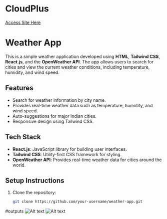 # CloudPlus
<a href="https://66f526e7ace32fa9cc5b6a2e--keen-taiyaki-4ffc09.netlify.app/">Access Site Here</a>
# Weather App

This is a simple weather application developed using **HTML**, **Tailwind CSS**, **React.js**, and the **OpenWeather API**. The app allows users to search for cities and view the current weather conditions, including temperature, humidity, and wind speed.

## Features

- Search for weather information by city name.
- Provides real-time weather data such as temperature, humidity, and wind speed.
- Auto-suggestions for major Indian cities.
- Responsive design using Tailwind CSS.

## Tech Stack

- **React.js**: JavaScript library for building user interfaces.
- **Tailwind CSS**: Utility-first CSS framework for styling.
- **OpenWeather API**: Provides real-time weather data for cities around the world.

## Setup Instructions

1. Clone the repository:

   ```bash
   git clone https://github.com/your-username/weather-app.git
#outputs
![Alt text](images/weather1.png)
![Alt text](images/weather2.png)

